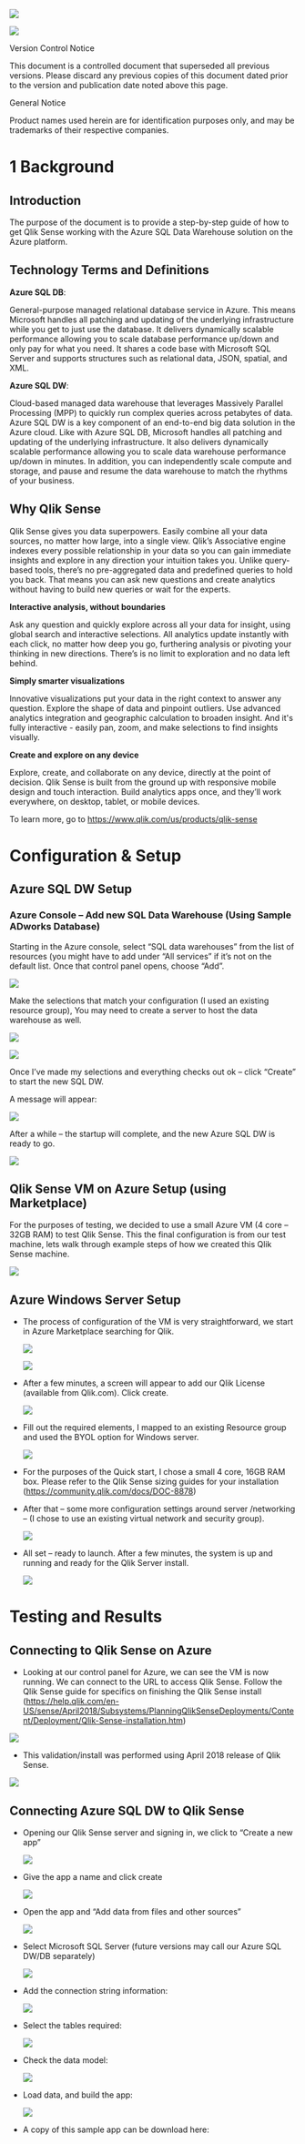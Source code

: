 ![](media/ada6d3720af02a83c87e8317d5b14b11.jpg)

![](media/03435d13233e6b6a22223854b5b42845.png)

Version Control Notice

This document is a controlled document that superseded all previous versions.
Please discard any previous copies of this document dated prior to the version
and publication date noted above this page.

General Notice

Product names used herein are for identification purposes only, and may be
trademarks of their respective companies.

1 Background
============

Introduction
------------

The purpose of the document is to provide a step-by-step guide of how to get
Qlik Sense working with the Azure SQL Data Warehouse solution on the Azure
platform.

Technology Terms and Definitions
--------------------------------

**Azure SQL DB**:

General-purpose managed relational database service in Azure. This means
Microsoft handles all patching and updating of the underlying infrastructure
while you get to just use the database. It delivers dynamically scalable
performance allowing you to scale database performance up/down and only pay for
what you need. It shares a code base with Microsoft SQL Server and supports
structures such as relational data, JSON, spatial, and XML.

**Azure SQL DW**:

Cloud-based managed data warehouse that leverages Massively Parallel Processing
(MPP) to quickly run complex queries across petabytes of data. Azure SQL DW is a
key component of an end-to-end big data solution in the Azure cloud. Like with
Azure SQL DB, Microsoft handles all patching and updating of the underlying
infrastructure. It also delivers dynamically scalable performance allowing you
to scale data warehouse performance up/down in minutes. In addition, you can
independently scale compute and storage, and pause and resume the data warehouse
to match the rhythms of your business.

Why Qlik Sense
--------------

Qlik Sense gives you data superpowers. Easily combine all your data sources, no
matter how large, into a single view. Qlik’s Associative engine indexes every
possible relationship in your data so you can gain immediate insights and
explore in any direction your intuition takes you. Unlike query-based tools,
there’s no pre-aggregated data and predefined queries to hold you back. That
means you can ask new questions and create analytics without having to build new
queries or wait for the experts.

**Interactive analysis, without boundaries**

Ask any question and quickly explore across all your data for insight, using
global search and interactive selections. All analytics update instantly with
each click, no matter how deep you go, furthering analysis or pivoting your
thinking in new directions. There’s is no limit to exploration and no data left
behind.

**Simply smarter visualizations**

Innovative visualizations put your data in the right context to answer any
question. Explore the shape of data and pinpoint outliers. Use advanced
analytics integration and geographic calculation to broaden insight. And it's
fully interactive - easily pan, zoom, and make selections to find insights
visually.

**Create and explore on any device**

Explore, create, and collaborate on any device, directly at the point of
decision. Qlik Sense is built from the ground up with responsive mobile design
and touch interaction. Build analytics apps once, and they’ll work everywhere,
on desktop, tablet, or mobile devices.

To learn more, go to <https://www.qlik.com/us/products/qlik-sense>

Configuration & Setup 
======================

Azure SQL DW Setup
------------------

### Azure Console – Add new SQL Data Warehouse (Using Sample ADworks Database)

Starting in the Azure console, select “SQL data warehouses” from the list of
resources (you might have to add under “All services” if it’s not on the default
list. Once that control panel opens, choose “Add”.

![](media/57e9c9ff22e9d61fa8fbddf3a73b3031.png)

Make the selections that match your configuration (I used an existing resource
group), You may need to create a server to host the data warehouse as well.  


![](media/6a9f07a2b913a40a7502cadf03aaf8b4.png)

![](media/688774f2791a16d51e15310652c6a3cf.png)

Once I’ve made my selections and everything checks out ok – click “Create” to
start the new SQL DW.

A message will appear:  


![](media/5918f3bf3bfb05ad01b94be358e39000.png)

After a while – the startup will complete, and the new Azure SQL DW is ready to
go.

![](media/1e994439a3c77aee3776a93c837a5bb4.png)

Qlik Sense VM on Azure Setup (using Marketplace)
------------------------------------------------

For the purposes of testing, we decided to use a small Azure VM (4 core – 32GB
RAM) to test Qlik Sense. This the final configuration is from our test machine,
lets walk through example steps of how we created this Qlik Sense machine.  


![](media/a69bc48a89731f3bb70637fa521ef435.png)

Azure Windows Server Setup
--------------------------

-   The process of configuration of the VM is very straightforward, we start in
    Azure Marketplace searching for Qlik.  
    

    ![](media/dc99112db174f7a036aebededea4a1b6.png)

    ![](media/97b06fd5e987ff20b3105ee654dc8a19.png)

-   After a few minutes, a screen will appear to add our Qlik License (available
    from Qlik.com). Click create.  
    

    ![](media/4faf73ed4355fe93dad53918e3dae755.png)

-   Fill out the required elements, I mapped to an existing Resource group and
    used the BYOL option for Windows server.  
    

    ![](media/fb4ed63e15c11b6ef75ecea17436d6a8.png)

-   For the purposes of the Quick start, I chose a small 4 core, 16GB RAM box.
    Please refer to the Qlik Sense sizing guides for your installation
    (<https://community.qlik.com/docs/DOC-8878>)

-   After that – some more configuration settings around server /networking – (I
    chose to use an existing virtual network and security group).  
    

    ![](media/b2b23169f30056a6b8ab116cf80c59b1.png)

-   All set – ready to launch. After a few minutes, the system is up and running
    and ready for the Qlik Server install.  
    

    ![](media/56bc3be3dd1b722dbd3a15b7991e79a8.png)

Testing and Results 
====================

Connecting to Qlik Sense on Azure 
----------------------------------

-   Looking at our control panel for Azure, we can see the VM is now running. We
    can connect to the URL to access Qlik Sense. Follow the Qlik Sense guide for
    specifics on finishing the Qlik Sense install
    (<https://help.qlik.com/en-US/sense/April2018/Subsystems/PlanningQlikSenseDeployments/Content/Deployment/Qlik-Sense-installation.htm>)

![](media/26f3963e5ed3d93b5e81129baa9b257e.png)

-   This validation/install was performed using April 2018 release of Qlik
    Sense.

![](media/8822888e0d4dce99170d6c28d650fc49.png)

Connecting Azure SQL DW to Qlik Sense 
--------------------------------------

-   Opening our Qlik Sense server and signing in, we click to “Create a new app”

    ![](media/aaa950bb6fba28fbcc60a518f703932b.png)

-   Give the app a name and click create  
    

    ![](media/2be5f325d24ac889f6dbf1144b66da02.png)

-   Open the app and “Add data from files and other sources”  
    

    ![](media/a7671a395fe5c5befbb051f0659765cb.png)

-   Select Microsoft SQL Server (future versions may call our Azure SQL DW/DB
    separately)  
    

    ![](media/3980a8b7248cd1bd52dbb2626e6f83e8.png)

-   Add the connection string information:

    ![](media/c6574270a05439c9c5b4e83c137b356c.png)

-   Select the tables required:

    ![](media/1dc2ea8c7992713c74a4e9388db40489.png)

-   Check the data model:  
    

    ![](media/ba27e73357087fd00e99c29167d7da97.png)

-   Load data, and build the app:  
    

    ![](media/e7e98b86c03896e6e66823950f94b93b.png)

-   A copy of this sample app can be download here:

